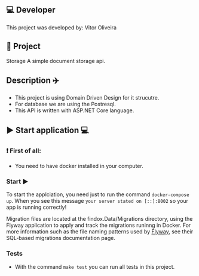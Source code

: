 ## 💻 Developer
This project was developed by: Vitor Oliveira

## 📝 Project
Storage
  A simple document storage api.
  
## Description ✈️
* This project is using Domain Driven Design for it strucutre.  
* For database we are using the Postresql.  
* This API is written with ASP.NET Core language.
  
## ▶️ Start application 💻 

### ❗ First of all:
* You need to have docker installed in your computer.

### Start ▶️
To start the applciation, you need just to run the command `docker-compose up`. When you see this message `your server stated on [::]:8002` so your app is running correctly!

Migration files are located at the findox.Data/Migrations directory, using the Flyway application to apply and track the migrations runinng in Docker. For more information such as the file naming patterns used by [Flyway](https://flywaydb.org), see their SQL-based migrations documentation page.

### Tests
* With the command `make test` you can run all tests in this project.
